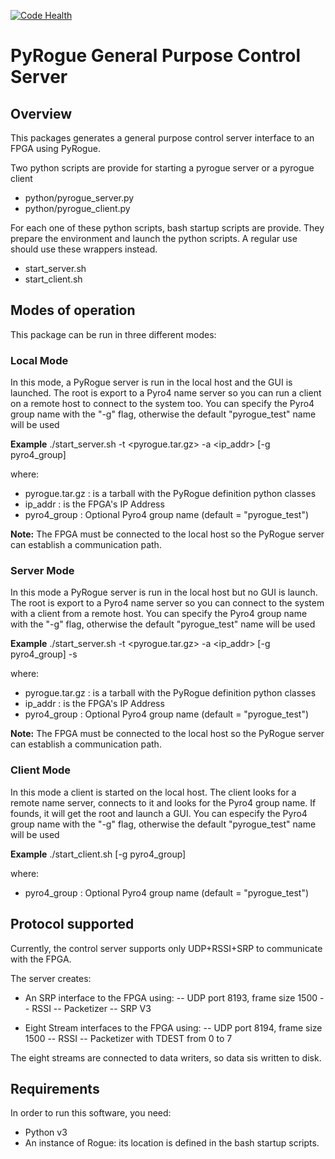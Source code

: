 [![Code Health](https://landscape.io/github/slaclab/pyrogue-control-server/master/landscape.svg?style=plastic)](https://landscape.io/github/slaclab/pyrogue-control-server/master)

# PyRogue General Purpose Control Server

## Overview

This packages generates a general purpose control server interface to an FPGA using PyRogue.

Two python scripts are provide for starting a pyrogue server or a pyrogue client 
- python/pyrogue_server.py
- python/pyrogue_client.py

For each one of these python scripts, bash startup scripts are provide. They prepare the environment and launch the python scripts. A regular use should use these wrappers instead. 
- start_server.sh
- start_client.sh  

## Modes of operation 

This package can be run in three different modes:

### Local Mode

In this mode, a PyRogue server is run in the local host and the GUI is launched. 
The root is export to a Pyro4 name server so you can run a client on a remote host to connect to the system too. You can specify the Pyro4 group name with the "-g" flag, otherwise the default "pyrogue_test" name will be used

**Example**
./start_server.sh -t <pyrogue.tar.gz> -a <ip_addr> [-g pyro4_group]

where:
- pyrogue.tar.gz : is a tarball with the PyRogue definition python classes
- ip_addr        : is the FPGA's IP Address
- pyro4_group    : Optional Pyro4 group name (default = "pyrogue_test")

**Note:** The FPGA must be connected to the local host so the PyRogue server can establish a communication path. 

### Server Mode

In this mode a PyRogue server is run in the local host but no GUI is launch. 
The root is export to a Pyro4 name server so you can connect to the system with a client from a remote host. You can specify the Pyro4 group name with the "-g" flag, otherwise the default "pyrogue_test" name will be used

**Example**
./start_server.sh -t <pyrogue.tar.gz> -a <ip_addr> [-g pyro4_group] -s

where:
- pyrogue.tar.gz : is a tarball with the PyRogue definition python classes
- ip_addr        : is the FPGA's IP Address
- pyro4_group    : Optional Pyro4 group name (default = "pyrogue_test")

**Note:** The FPGA must be connected to the local host so the PyRogue server can establish a communication path. 

### Client Mode

In this mode a client is started on the local host. The client looks for a remote name server, connects to it and looks for the Pyro4 group name. If founds, it will get the root and launch a GUI.
You can especify the Pyro4 group name with the "-g" flag, otherwise the default "pyrogue_test" name will be used

**Example**
./start_client.sh [-g pyro4_group]

where:
- pyro4_group    : Optional Pyro4 group name (default = "pyrogue_test")

## Protocol supported

Currently, the control server supports only UDP+RSSI+SRP to communicate with the FPGA.

The server creates:
- An SRP interface to the FPGA using: 
-- UDP port 8193, frame size 1500
-- RSSI
-- Packetizer 
-- SRP V3

- Eight Stream interfaces to the FPGA using:
-- UDP port 8194, frame size 1500
-- RSSI
-- Packetizer with TDEST from 0 to 7

The eight streams are connected to data writers, so data sis written to disk.

## Requirements

In order to run this software, you need:
- Python v3
- An instance of Rogue: its location is defined in the bash startup scripts.



